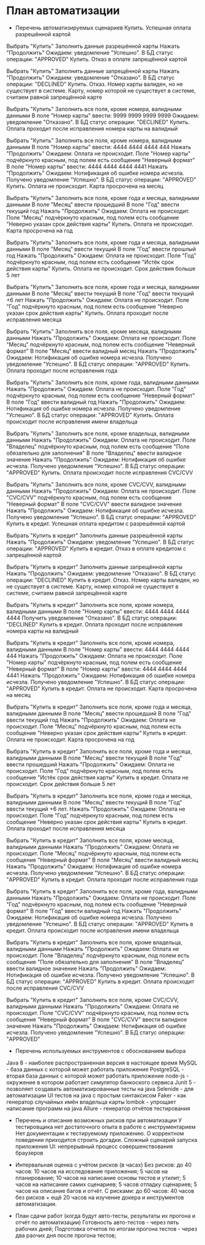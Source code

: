 # План автоматизации

* Перечень автоматизируемых сценариев
  Купить. Успешная оплата разрешённой картой

Выбрать "Купить"
Заполнить данные разрешённой карты
Нажать "Продолжить"
Ожидаем: уведомление "Успешно". В БД статус операции: "APPROVED"
Купить. Отказ в оплате запрещённой картой

Выбрать "Купить"
Заполнить данные запрещённой карты
Нажать "Продолжить"
Ожидаем: уведомление "Отказано". В БД статус операции: "DECLINED"
Купить. Отказ. Номер карты валиден, но не существует в системе. Карту, номер которой не существует в системе, считаем равной запрещённой карте

Выбрать "Купить"
Заполнить все поля, кроме номера, валидными данными
В поле "Номер карты" ввести: 9999 9999 9999 9999
Ожидаем: уведомление "Отказано". В БД статус операции: "DECLINED"
Купить. Оплата проходит после исправления номера карты на валидный

Выбрать "Купить"
Заполнить все поля, кроме номера, валидными данными
В поле "Номер карты" ввести: 4444 4444 4444 444
Нажать "Продолжить"
Ожидаем: Оплата не происходит. Поле "Номер карты" подчёркнуто красным, под полем есть сообщение "Неверный формат"
В поле "Номер карты" ввести: 4444 4444 4444 4441
Нажать "Продолжить"
Ожидаем: Нотификация об ошибке номера исчезла. Получено уведомление "Успешно". В БД статус операции: "APPROVED"
Купить. Оплата не происходит. Карта просрочена на месяц

Выбрать "Купить"
Заполнить все поля, кроме года и месяца, валидными данными
В поле "Месяц" ввести прошедший
В поле "Год" ввести текущий год
Нажать "Продолжить"
Ожидаем: Оплата не происходит. Поле "Месяц" подчёркнуто красным, под полем есть сообщение "Неверно указан срок действия карты"
Купить. Оплата не происходит. Карта просрочена на год

Выбрать "Купить"
Заполнить все поля, кроме года и месяца, валидными данными
В поле "Месяц" ввести текущий
В поле "Год" ввести прошлый год
Нажать "Продолжить"
Ожидаем: Оплата не происходит. Поле "Год" подчёркнуто красным, под полем есть сообщение "Истёк срок действия карты"
Купить. Оплата не происходит. Срок действия больше 5 лет

Выбрать "Купить"
Заполнить все поля, кроме года и месяца, валидными данными
В поле "Месяц" ввести текущий
В поле "Год" ввести текущий +6 лет
Нажать "Продолжить"
Ожидаем: Оплата не происходит. Поле "Год" подчёркнуто красным, под полем есть сообщение "Неверно указан срок действия карты"
Купить. Оплата проходит после исправления месяца

Выбрать "Купить"
Заполнить все поля, кроме месяца, валидными данными
Нажать "Продолжить"
Ожидаем: Оплата не происходит. Поле "Месяц" подчёркнуто красным, под полем есть сообщение "Неверный формат"
В поле "Месяц" ввести валидный месяц
Нажать "Продолжить"
Ожидаем: Нотификация об ошибке номера исчезла. Получено уведомление "Успешно". В БД статус операции: "APPROVED"
Купить. Оплата проходит после исправления года

Выбрать "Купить"
Заполнить все поля, кроме года, валидными данными
Нажать "Продолжить"
Ожидаем: Оплата не происходит. Поле "Год" подчёркнуто красным, под полем есть сообщение "Неверный формат"
В поле "Год" ввести валидный год
Нажать "Продолжить"
Ожидаем: Нотификация об ошибке номера исчезла. Получено уведомление "Успешно". В БД статус операции: "APPROVED"
Купить. Оплата происходит после исправления имени владельца

Выбрать "Купить"
Заполнить все поля, кроме владельца, валидными данными
Нажать "Продолжить"
Ожидаем: Оплата не происходит. Поле "Владелец" подчёркнуто красным, под полем есть сообщение "Поле обязательно для заполнения"
В поле "Владелец" ввести валидное значение
Нажать "Продолжить"
Ожидаем: Нотификация об ошибке исчезла. Получено уведомление "Успешно". В БД статус операции: "APPROVED"
Купить. Оплата происходит после исправления CVC/CVV

Выбрать "Купить"
Заполнить все поля, кроме CVC/CVV, валидными данными
Нажать "Продолжить"
Ожидаем: Оплата не происходит. Поле "CVC/CVV" подчёркнуто красным, под полем есть сообщение "Неверный формат"
В поле "CVC/CVV" ввести валидное значение
Нажать "Продолжить"
Ожидаем: Нотификация об ошибке исчезла. Получено уведомление "Успешно". В БД статус операции: "APPROVED"
Купить в кредит. Успешная оплата кредитом с разрешённой картой

Выбрать "Купить в кредит"
Заполнить данные разрешённой карты
Нажать "Продолжить"
Ожидаем: уведомление "Успешно". В БД статус операции: "APPROVED"
Купить в кредит. Отказ в оплате кредитом с запрещённой картой

Выбрать "Купить в кредит"
Заполнить данные запрещённой карты
Нажать "Продолжить"
Ожидаем: уведомление "Отказано". В БД статус операции: "DECLINED"
Купить в кредит. Отказ. Номер карты валиден, но не существует в системе. Карту, номер которой не существует в системе, считаем равной запрещённой карте

Выбрать "Купить в кредит"
Заполнить все поля, кроме номера, валидными данными
В поле "Номер карты" ввести: 4444 4444 4444 4444
Получить уведомление "Отказано". В БД статус операции: "DECLINED"
Купить в кредит. Оплата проходит после исправления номера карты на валидный

Выбрать "Купить в кредит"
Заполнить все поля, кроме номера, валидными данными
В поле "Номер карты" ввести: 4444 4444 4444 444
Нажать "Продолжить"
Ожидаем: Оплата не происходит. Поле "Номер карты" подчёркнуто красным, под полем есть сообщение "Неверный формат"
В поле "Номер карты" ввести: 4444 4444 4444 4441
Нажать "Продолжить"
Ожидаем: Нотификация об ошибке номера исчезла. Получено уведомление "Успешно". В БД статус операции: "APPROVED"
Купить в кредит. Оплата не происходит. Карта просрочена на месяц

Выбрать "Купить в кредит"
Заполнить все поля, кроме года и месяца, валидными данными
В поле "Месяц" ввести прошедший
В поле "Год" ввести текущий год
Нажать "Продолжить"
Ожидаем: Оплата не происходит. Поле "Месяц" подчёркнуто красным, под полем есть сообщение "Неверно указан срок действия карты"
Купить в кредит. Оплата не происходит. Карта просрочена на год

Выбрать "Купить в кредит"
Заполнить все поля, кроме года и месяца, валидными данными
В поле "Месяц" ввести текущий
В поле "Год" ввести прошедший
Нажать "Продолжить"
Ожидаем: Оплата не происходит. Поле "Год" подчёркнуто красным, под полем есть сообщение "Истёк срок действия карты"
Купить в кредит. Оплата не происходит. Срок действия больше 5 лет

Выбрать "Купить в кредит"
Заполнить все поля, кроме года и месяца, валидными данными
В поле "Месяц" ввести текущий
В поле "Год" ввести текущий +6 лет.
Нажать "Продолжить"
Ожидаем: Оплата не происходит. Поле "Год" подчёркнуто красным, под полем есть сообщение "Неверно указан срок действия карты"
Купить в кредит. Оплата проходит после исправления месяца

Выбрать "Купить в кредит"
Заполнить все поля, кроме месяца, валидными данными
Нажать "Продолжить"
Ожидаем: Оплата не происходит. Поле "Месяц" подчёркнуто красным, под полем есть сообщение "Неверный формат"
В поле "Месяц" ввести валидный месяц
Нажать "Продолжить"
Ожидаем: Нотификация об ошибке номера исчезла. Получено уведомление "Успешно". В БД статус операции: "APPROVED"
Купить в кредит. Оплата проходит после исправления года

Выбрать "Купить в кредит"
Заполнить все поля, кроме года, валидными данными
Нажать "Продолжить"
Ожидаем: Оплата не происходит. Поле "Год" подчёркнуто красным, под полем есть сообщение "Неверный формат"
В поле "Год" ввести валидный год
Нажать "Продолжить"
Ожидаем: Нотификация об ошибке номера исчезла. Получено уведомление "Успешно". В БД статус операции: "APPROVED"
Купить в кредит. Оплата происходит после исправления имени владельца

Выбрать "Купить в кредит"
Заполнить все поля, кроме владельца, валидными данными
Нажать "Продолжить"
Ожидаем: Оплата не происходит. Поле "Владелец" подчёркнуто красным, под полем есть сообщение "Поле обязательно для заполнения"
В поле "Владелец" ввести валидное значение
Нажать "Продолжить"
Ожидаем: Нотификация об ошибке исчезла. Получено уведомление "Успешно". В БД статус операции: "APPROVED"
Купить в кредит. Оплата происходит после исправления CVC/CVV

Выбрать "Купить в кредит"
Заполнить все поля, кроме CVC/CVV, валидными данными
Нажать "Продолжить"
Ожидаем: Оплата не происходит. Поле "CVC/CVV" подчёркнуто красным, под полем есть сообщение "Неверный формат"
В поле "CVC/CVV" ввести валидное значение
Нажать "Продолжить"
Ожидаем: Нотификация об ошибке исчезла. Получено уведомление "Успешно". В БД статус операции: "APPROVED"

* Перечень используемых инструментов с обоснованием выбора

Java 8 - наиболее распространенная версия в настоящее время
MySQL - база данных с которой может работать приложение
PostgreSQL - вторая база данных с которой может работать приложение
node-js - окружение в котором работает симулятор банкоского сервиса
Junit 5 - позволяет создавать автоматизированные тесты на java
Selenide - для автоматизации UI тестов на java c простым синтаксисом
Faker - как генератор случайных имён владельца карты
lombok - упрощает написание программ на java
Allure - генератор отчётов тестирования

* Перечень и описание возможных рисков при автоматизации
  У тестировщика нет достаточного опыта в работе с инструментарием
  Нет документации к тестируемому приложению. О корректном поведении приходится строить догадки.
  Сложный сценарий запуска приложения
  UI: непрерывный процесс совершенствования браузеров

* Интервальная оценка с учётом рисков (в часах)
  Без рисков: до 40 часов:
  10 часов на исследование приложения;
  5 часов на планирование;
  10 часов на написание основы тестов и утилит;
  5 часов на написание самих сценариев;
  5 часов отладку сценариев;
  5 часов на описание багов и отчёт.
  С рисками: до 60 часов:
  40 часов без рисков + ещё 20 часов на изучение докера и инструментов автоматизации.

* План сдачи работ (когда будут авто-тесты, результаты их прогона и отчёт по автоматизации)
  Готовность авто-тестов - через пять рабочих дней;
  Подготовка отчетов по итогам прогона тестов - через два раочих дня после прогона тестов;


